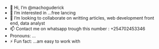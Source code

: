 - 👋 Hi, I’m @machoguderick
- 👀 I’m interested in ...free lancing 
- 💞️ I’m looking to collaborate on writting articles, web development front end, data analyst
- 📫 Contact me on whatsapp trough this number : +254702453346
-  Pronouns: ...
- ⚡ Fun fact: ...am easy to work with

<!---
machoguderick/machoguderick is a ✨ special ✨ repository because its `README.md` (this file) appears on your GitHub profile.
You can click the Preview link to take a look at your changes.
--->
